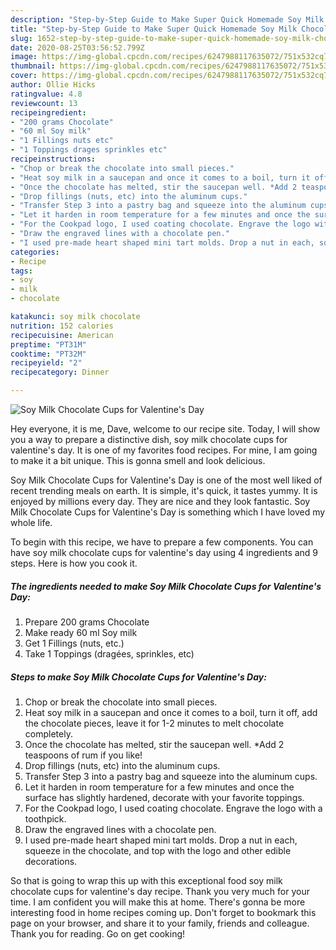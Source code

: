 ```yaml
---
description: "Step-by-Step Guide to Make Super Quick Homemade Soy Milk Chocolate Cups for Valentine&amp;#39;s Day"
title: "Step-by-Step Guide to Make Super Quick Homemade Soy Milk Chocolate Cups for Valentine&amp;#39;s Day"
slug: 1652-step-by-step-guide-to-make-super-quick-homemade-soy-milk-chocolate-cups-for-valentine-and-39-s-day
date: 2020-08-25T03:56:52.799Z
image: https://img-global.cpcdn.com/recipes/6247988117635072/751x532cq70/soy-milk-chocolate-cups-for-valentines-day-recipe-main-photo.jpg
thumbnail: https://img-global.cpcdn.com/recipes/6247988117635072/751x532cq70/soy-milk-chocolate-cups-for-valentines-day-recipe-main-photo.jpg
cover: https://img-global.cpcdn.com/recipes/6247988117635072/751x532cq70/soy-milk-chocolate-cups-for-valentines-day-recipe-main-photo.jpg
author: Ollie Hicks
ratingvalue: 4.8
reviewcount: 13
recipeingredient:
- "200 grams Chocolate"
- "60 ml Soy milk"
- "1 Fillings nuts etc"
- "1 Toppings drages sprinkles etc"
recipeinstructions:
- "Chop or break the chocolate into small pieces."
- "Heat soy milk in a saucepan and once it comes to a boil, turn it off, add the chocolate pieces, leave it for 1-2 minutes to melt chocolate completely."
- "Once the chocolate has melted, stir the saucepan well. *Add 2 teaspoons of rum if you like!"
- "Drop fillings (nuts, etc) into the aluminum cups."
- "Transfer Step 3 into a pastry bag and squeeze into the aluminum cups."
- "Let it harden in room temperature for a few minutes and once the surface has slightly hardened, decorate with your favorite toppings."
- "For the Cookpad logo, I used coating chocolate. Engrave the logo with a toothpick."
- "Draw the engraved lines with a chocolate pen."
- "I used pre-made heart shaped mini tart molds. Drop a nut in each, squeeze in the chocolate, and top with the logo and other edible decorations."
categories:
- Recipe
tags:
- soy
- milk
- chocolate

katakunci: soy milk chocolate 
nutrition: 152 calories
recipecuisine: American
preptime: "PT31M"
cooktime: "PT32M"
recipeyield: "2"
recipecategory: Dinner

---
```



![Soy Milk Chocolate Cups for Valentine&#39;s Day](https://img-global.cpcdn.com/recipes/6247988117635072/751x532cq70/soy-milk-chocolate-cups-for-valentines-day-recipe-main-photo.jpg)

Hey everyone, it is me, Dave, welcome to our recipe site. Today, I will show you a way to prepare a distinctive dish, soy milk chocolate cups for valentine&#39;s day. It is one of my favorites food recipes. For mine, I am going to make it a bit unique. This is gonna smell and look delicious.



Soy Milk Chocolate Cups for Valentine&#39;s Day is one of the most well liked of recent trending meals on earth. It is simple, it's quick, it tastes yummy. It is enjoyed by millions every day. They are nice and they look fantastic. Soy Milk Chocolate Cups for Valentine&#39;s Day is something which I have loved my whole life.


To begin with this recipe, we have to prepare a few components. You can have soy milk chocolate cups for valentine&#39;s day using 4 ingredients and 9 steps. Here is how you cook it.

<!--inarticleads1-->

##### The ingredients needed to make Soy Milk Chocolate Cups for Valentine&#39;s Day:

1. Prepare 200 grams Chocolate
1. Make ready 60 ml Soy milk
1. Get 1 Fillings (nuts, etc.)
1. Take 1 Toppings (dragées, sprinkles, etc)




<!--inarticleads2-->

##### Steps to make Soy Milk Chocolate Cups for Valentine&#39;s Day:

1. Chop or break the chocolate into small pieces.
1. Heat soy milk in a saucepan and once it comes to a boil, turn it off, add the chocolate pieces, leave it for 1-2 minutes to melt chocolate completely.
1. Once the chocolate has melted, stir the saucepan well. *Add 2 teaspoons of rum if you like!
1. Drop fillings (nuts, etc) into the aluminum cups.
1. Transfer Step 3 into a pastry bag and squeeze into the aluminum cups.
1. Let it harden in room temperature for a few minutes and once the surface has slightly hardened, decorate with your favorite toppings.
1. For the Cookpad logo, I used coating chocolate. Engrave the logo with a toothpick.
1. Draw the engraved lines with a chocolate pen.
1. I used pre-made heart shaped mini tart molds. Drop a nut in each, squeeze in the chocolate, and top with the logo and other edible decorations.




So that is going to wrap this up with this exceptional food soy milk chocolate cups for valentine&#39;s day recipe. Thank you very much for your time. I am confident you will make this at home. There's gonna be more interesting food in home recipes coming up. Don't forget to bookmark this page on your browser, and share it to your family, friends and colleague. Thank you for reading. Go on get cooking!
